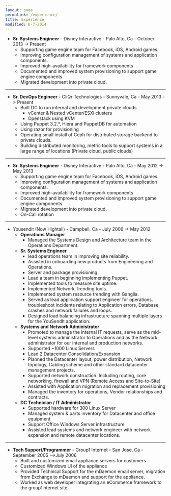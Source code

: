 ```yaml
---
layout: page
permalink: /experience/
title: Experience
modified: 6-7-2014
---
```

* **Sr. Systems Engineer** - Disney Interactive - Palo Alto, Ca - October 2013 -> Present 
    * Supporting game engine team for Facebook, iOS, Android games.
    * Improving configuration management of systems and application components.
    * Improved high-availability for framework components
    * Documented and improved system provisioning to support game engine components
    * Migrated development into private cloud.

---    
* **Sr. DevOps Engineer** - CliQr Technologies - Sunnyvale, Ca - May 2013 -> Present
    * Built DC to run internal and development private clouds
        * vCenter & Nested vCenter/ESXi clusters
        * Openstack using KVM 
    * Using Puppet 3.2.*, Hiera and PuppetDB for automation
    * Using razor for provisioning
    * Operating small install of Ceph for distributed storage backend to private clouds.
    * Building distributed monitoring, metric tools to support systems in a large range of locations (Private cloud, public clouds)

---
* **Sr. Systems Engineer** - Disney Interactive - Palo Alto, Ca - May 2012 -> May 2013 
    * Supporting game engine team for Facebook, iOS, Android games.
    * Improving configuration management of systems and application components.
    * Improved high-availability for framework components
    * Documented and improved system provisioning to support game engine components
    * Migrated development into private cloud.
    * On-Call rotation

---
* Yousendit (Now Hightail) - Campbell, Ca - July 2006 -> May 2012
  * **Operations Manager**
    * Managed the Systems Design and Architecture team in the Operations Department.
   * **Sr. Systems Engineer**
     * lead operations team in improving site reliability.
     * Assisted in onboarding new products from Engineering and Operations.
     * Server and package provisioning.
     * Lead a team in beginning implementing Puppet.
     * Implemented tools to measure site uptime.
     * Implemented Network Trending tools.
     * Implemented system resource trending with Ganglia.
     * Served as lead application support engineer for operations. troubleshoot incidents relating to Application errors, Database crashes and network failures and loops.
     * Designed load balancing infrastructure spanning multiple layers for the YouSendIt application. 
   * **Systems and Network Administrator**
     * Promoted to manage the internal IT requests, serve as the mid-level systems administrator to Operations and as the Network administrator for our internal and production networks.
     * Supported ~1000 Linux Servers
     * Lead 2 Datacenter Consolidation/Expansion
     * Planned the Datacenter layout, power distribution, Network topology, Cabling scheme and other standard datacenter management projects.
     * Supported network construction. Including routing, core networking, firewall and VPN (Remote Access and Site-to-Site)
     * Assisted with Application migration and replacement provisioning
     * Managed the inventory for operations, Vendor relationships and contracts.
   * **DC Technician / IT Administrator**
     * Supported hardware for 300 Linux Server
     * Managed system & parts inventory for Datacenter and office equipment
     * Support Office Windows Server infrastructure
     * Assisted lead systems and network engineer with network expansion and remote datacenter locations. 

---
* **Tech Support/Programmer** - Group1 Internet - San Jose, Ca - September 2005 –>July 2006
     * Built and customized email appliance servers for customers
     * Customized Windows UI of the appliance
     * Provided Technical Support for the mDaemon email server, migration from Exchange to mDaemon and support for the appliance.
     * Worked as web developer integrating an eCommerce framework to the group1internet site.

